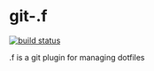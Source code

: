 # git-.f

[![build status](https://secure.travis-ci.org/mlopes/git-.f.png?branch=master)](https://travis-ci.org/mlopes/git-.f)
    
.f is a git plugin for managing dotfiles
